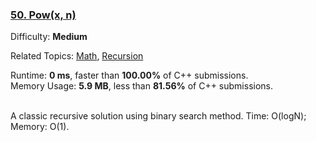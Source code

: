 ### [50\. Pow(x, n)](https://leetcode.com/problems/powx-n/)

Difficulty: **Medium**  

Related Topics: [Math](https://leetcode.com/tag/math/), [Recursion](https://leetcode.com/tag/recursion/)


Runtime: **0 ms**, faster than **100.00%** of C++ submissions.  
Memory Usage: **5.9 MB**, less than **81.56%** of C++ submissions.

<br/>
A classic recursive solution using binary search method. Time: O(logN); Memory: O(1).

